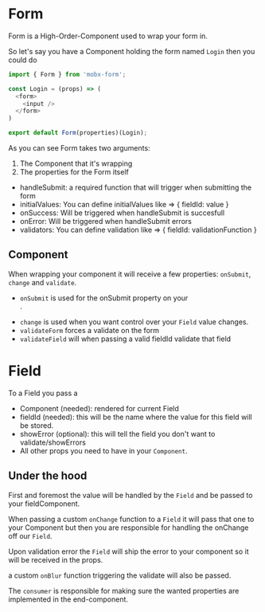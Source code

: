 # Form

Form is a High-Order-Component used to wrap your form in.

So let's say you have a Component holding the form named `Login` then you could do

```javascript
import { Form } from 'mobx-form';

const Login = (props) => (
  <form>
    <input />
  </form>
)

export default Form(properties)(Login);
```

As you can see Form takes two arguments:

1. The Component that it's wrapping
2. The properties for the Form itself
  - handleSubmit: a required function that will trigger when submitting the form
  - initialValues: You can define initialValues like => { fieldId: value }
  - onSuccess: Will be triggered when handleSubmit is succesfull
  - onError: Will be triggered when handleSubmit errors
  - validators: You can define validation like => { fieldId: validationFunction }

## Component

When wrapping your component it will receive a few properties: `onSubmit`, `change` and `validate`.

- `onSubmit` is used for the onSubmit property on your <form>.
- `change` is used when you want control over your `Field` value changes.
- `validateForm` forces a validate on the form
- `validateField` will when passing a valid fieldId validate that field



# Field

To a Field you pass a

- Component (needed): rendered for current Field
- fieldId (needed): this will be the name where the value for this field will be stored.
- showError (optional): this will tell the field you don't want to validate/showErrors
- All other props you need to have in your `Component`.

## Under the hood

First and foremost the value will be handled by the `Field` and be passed to your fieldComponent.

When passing a custom `onChange` function to a `Field` it will pass that one to your Component but then you are responsible for handling the onChange off our `Field`.

Upon validation error the `Field` will ship the error to your component so it will be received in the props.

a custom `onBlur` function triggering the validate will also be passed.

The `consumer` is responsible for making sure the wanted properties are implemented in the end-component.

